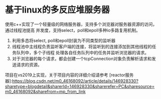 # 基于linux的多反应堆服务器

使用c++实现了一个轻量级的网络服务器，支持多个浏览器对服务器资源的访问，通过线程池提高 并发度，支持select，poll和epoll多种io多路复用机制。

1. 利用多态将select, poll和epoll封装为不同类型的监听器
2. 线程池中主线程负责监听客户端的连接，将监听到的连接添加到其他线程的任务队列中，多个子线程 处理各自任务队列中的任务并监听浏览器的请求。
3. 对于浏览器的每个请求，都会创建一个tcpConnection对象负责解析请求和发送请求的资源。

项目在vs2019上实现，关于项目内容的详细介绍请参考 [reactor服务器]:https://blog.csdn.net/m0_46168092/article/details/146928330?sharetype=blogdetail&sharerId=146928330&sharerefer=PC&sharesource=m0_46168092&sharefrom=mp_from_link

